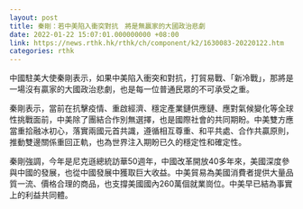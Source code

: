 ```yaml
---
layout: post
title: 秦剛：若中美陷入衝突對抗　將是無贏家的大國政治悲劇
date: 2022-01-22 15:07:01.000000000 +08:00
link: https://news.rthk.hk/rthk/ch/component/k2/1630083-20220122.htm
categories: rthk
---
```


中國駐美大使秦剛表示，如果中美陷入衝突和對抗，打貿易戰、「新冷戰」，那將是一場沒有贏家的大國政治悲劇，也是每一位普通民眾的不可承受之重。

秦剛表示，當前在抗擊疫情、重啟經濟、穩定產業鏈供應鏈、應對氣候變化等全球性挑戰面前，中美除了團結合作別無選擇，也是國際社會的共同期盼。中美雙方應當重拾融冰初心，落實兩國元首共識，遵循相互尊重、和平共處、合作共贏原則，推動雙邊關係重回正軌，也為世界注入期盼已久的穩定性和確定性。

秦剛強調，今年是尼克遜總統訪華50週年，中國改革開放40多年來，美國深度參與中國的發展，也從中國發展中獲取巨大收益。中美貿易為美國消費者提供大量品質一流、價格合理的商品，也支撐美國國內260萬個就業崗位。中美早已結為事實上的利益共同體。
